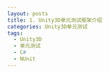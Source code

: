 ```yaml
---
layout: posts
title: 1. Unity3D单元测试框架介绍
categories: Unity3D单元测试
tags: 
  - Unity3D
  - 单元测试
  - C#
  - NUnit
---
```


